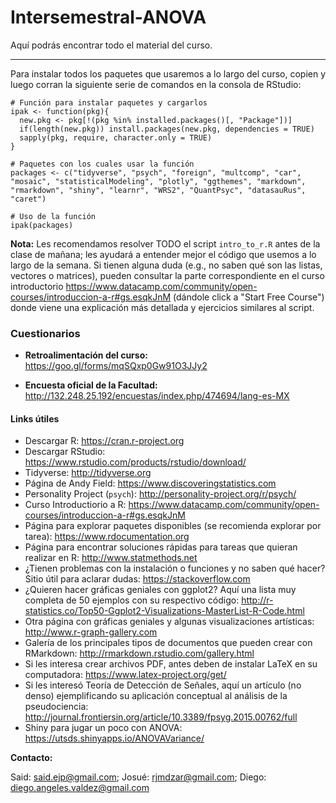 # Intersemestral-ANOVA

Aquí podrás encontrar todo el material del curso.
***

Para instalar todos los paquetes que usaremos a lo largo del curso, copien y luego corran la siguiente serie de comandos en la consola de RStudio:

```
# Función para instalar paquetes y cargarlos
ipak <- function(pkg){
  new.pkg <- pkg[!(pkg %in% installed.packages()[, "Package"])]
  if(length(new.pkg)) install.packages(new.pkg, dependencies = TRUE)
  sapply(pkg, require, character.only = TRUE)
}

# Paquetes con los cuales usar la función
packages <- c("tidyverse", "psych", "foreign", "multcomp", "car", "mosaic", "statisticalModeling", "plotly", "ggthemes", "markdown", "rmarkdown", "shiny", "learnr", "WRS2", "QuantPsyc", "datasauRus", "caret")

# Uso de la función
ipak(packages)
```

**Nota:** Les recomendamos resolver TODO el script `intro_to_r.R` antes de la clase de mañana; les ayudará a entender mejor el código que usemos a lo largo de la semana. Si tienen alguna duda (e.g., no saben qué son las listas, vectores o matrices), pueden consultar la parte correspondiente en el curso introductorio https://www.datacamp.com/community/open-courses/introduccion-a-r#gs.esqkJnM (dándole click a "Start Free Course") donde viene una explicación más detallada y ejercicios similares al script.

### Cuestionarios

* **Retroalimentación del curso:**
https://goo.gl/forms/mqSQxp0Gw91O3JJy2

* **Encuesta oficial de la Facultad:**
http://132.248.25.192/encuestas/index.php/474694/lang-es-MX


#### Links útiles

* Descargar R: https://cran.r-project.org
* Descargar RStudio: https://www.rstudio.com/products/rstudio/download/
* Tidyverse: http://tidyverse.org
* Página de Andy Field: https://www.discoveringstatistics.com
* Personality Project (`psych`): http://personality-project.org/r/psych/
* Curso Introductiorio a R: https://www.datacamp.com/community/open-courses/introduccion-a-r#gs.esqkJnM
* Página para explorar paquetes disponibles (se recomienda explorar por tarea): https://www.rdocumentation.org
* Página para encontrar soluciones rápidas para tareas que quieran realizar en R: http://www.statmethods.net
* ¿Tienen problemas con la instalación o funciones y no saben qué hacer? Sitio útil para aclarar dudas: https://stackoverflow.com
* ¿Quieren hacer gráficas geniales con ggplot2? Aquí una lista muy completa de 50 ejemplos con su respectivo código: http://r-statistics.co/Top50-Ggplot2-Visualizations-MasterList-R-Code.html
* Otra página con gráficas geniales y algunas visualizaciones artísticas: http://www.r-graph-gallery.com
* Galería de los principales tipos de documentos que pueden crear con RMarkdown: http://rmarkdown.rstudio.com/gallery.html
* Si les interesa crear archivos PDF, antes deben de instalar LaTeX en su computadora: https://www.latex-project.org/get/
* Si les interesó Teoría de Detección de Señales, aquí un artículo (no denso) ejemplificando su aplicación conceptual al  análisis de la pseudociencia: http://journal.frontiersin.org/article/10.3389/fpsyg.2015.00762/full
* Shiny para jugar un poco con ANOVA: https://utsds.shinyapps.io/ANOVAVariance/

**Contacto:**

Said: said.ejp@gmail.com; Josué: rjmdzar@gmail.com; Diego: diego.angeles.valdez@gmail.com

